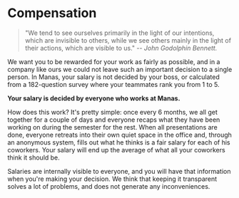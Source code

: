 # Compensation

> "We tend to see ourselves primarily in the light of our intentions,
> which are invisible to others, while we see others mainly
> in the light of their actions, which are visible to us."
> -- <cite>John Godolphin Bennett.</cite>

We want you to be rewarded for your work as fairly as possible, and in a company like ours we could not leave such an important decision to a single person. In Manas, your salary is not decided by your boss, or calculated from a 182-question survey where your teammates rank you from 1 to 5.

**Your salary is decided by everyone who works at Manas.**

How does this work? It's pretty simple: once every 6 months, we all get together for a couple of days and everyone recaps what they have been working on during the semester for the rest. When all presentations are done, everyone retreats into their own quiet space in the office and, through an anonymous system, fills out what he thinks is a fair salary for each of his coworkers. Your salary will end up the average of what all your coworkers think it should be.

Salaries are internally visible to everyone, and you will have that information when you're making your decision. We think that keeping it transparent solves a lot of problems, and does not generate any inconveniences.
